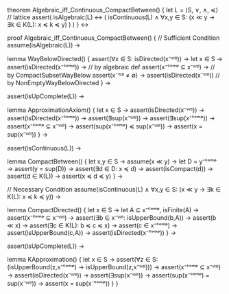 theorem Algebraic_iff_Continuous_CompactBetween() {
  let L = ⟨S, ∨, ∧, ≼⟩  // lattice
  assert(
    isAlgebraic(L) ↔ (
      isContinuous(L) ∧
      ∀x,y ∈ S: (x ≪ y → ∃k ∈ K(L): x ≼ k ≼ y)
    )
  )
} ↔

proof Algebraic_iff_Continuous_CompactBetween() {
  // Sufficient Condition
  assume(isAlgebraic(L)) →
  
  lemma WayBelowDirected() {
    assert(∀x ∈ S: isDirected(x⁻ᵂᴮ)) →
    let x ∈ S →
    assert(isDirected(x⁻ᶜᵒᵐᵖ)) →  // by algebraic def
    assert(x⁻ᶜᵒᵐᵖ ⊆ x⁻ᵂᴮ) →      // by CompactSubsetWayBelow
    assert(x⁻ᵂᴮ ≠ ∅) →
    assert(isDirected(x⁻ᵂᴮ))      // by NonEmptyWayBelowDirected
  } →

  assert(isUpComplete(L)) →

  lemma ApproximationAxiom() {
    let x ∈ S →
    assert(isDirected(x⁻ᵂᴮ)) →
    assert(isDirected(x⁻ᶜᵒᵐᵖ)) →
    assert(∃sup(x⁻ᵂᴮ)) →
    assert(∃sup(x⁻ᶜᵒᵐᵖ)) →
    assert(x⁻ᶜᵒᵐᵖ ⊆ x⁻ᵂᴮ) →
    assert(sup(x⁻ᶜᵒᵐᵖ) ≼ sup(x⁻ᵂᴮ)) →
    assert(x = sup(x⁻ᵂᴮ))
  } →

  assert(isContinuous(L)) →

  lemma CompactBetween() {
    let x,y ∈ S →
    assume(x ≪ y) →
    let D = y⁻ᶜᵒᵐᵖ →
    assert(y = sup(D)) →
    assert(∃d ∈ D: x ≼ d) →
    assert(isCompact(d)) →
    assert(d ∈ K(L)) →
    assert(x ≼ d ≼ y)
  } →

  // Necessary Condition
  assume(isContinuous(L) ∧ 
         ∀x,y ∈ S: (x ≪ y → ∃k ∈ K(L): x ≼ k ≼ y)) →

  lemma CompactDirected() {
    let x ∈ S →
    let A ⊆ x⁻ᶜᵒᵐᵖ, isFinite(A) →
    assert(x⁻ᶜᵒᵐᵖ ⊆ x⁻ᵂᴮ) →
    assert(∃b ∈ x⁻ᵂᴮ: isUpperBound(b,A)) →
    assert(b ≪ x) →
    assert(∃c ∈ K(L): b ≼ c ≼ x) →
    assert(c ∈ x⁻ᶜᵒᵐᵖ) →
    assert(isUpperBound(c,A)) →
    assert(isDirected(x⁻ᶜᵒᵐᵖ))
  } →

  assert(isUpComplete(L)) →

  lemma KApproximation() {
    let x ∈ S →
    assert(∀z ∈ S: (isUpperBound(z,x⁻ᶜᵒᵐᵖ) → isUpperBound(z,x⁻ᵂᴮ))) →
    assert(x⁻ᶜᵒᵐᵖ ⊆ x⁻ᵂᴮ) →
    assert(isDirected(x⁻ᵂᴮ)) →
    assert(∃sup(x⁻ᵂᴮ)) →
    assert(sup(x⁻ᶜᵒᵐᵖ) = sup(x⁻ᵂᴮ)) →
    assert(x = sup(x⁻ᶜᵒᵐᵖ))
  }
}